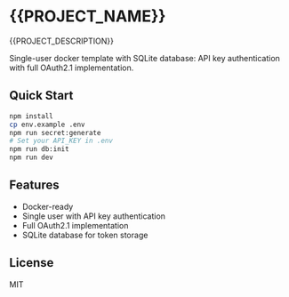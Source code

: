 # {{PROJECT_NAME}}

{{PROJECT_DESCRIPTION}}

Single-user docker template with SQLite database: API key authentication with full OAuth2.1 implementation.

## Quick Start

```bash
npm install
cp env.example .env
npm run secret:generate
# Set your API_KEY in .env
npm run db:init
npm run dev
```

## Features

- Docker-ready
- Single user with API key authentication
- Full OAuth2.1 implementation
- SQLite database for token storage

## License

MIT
